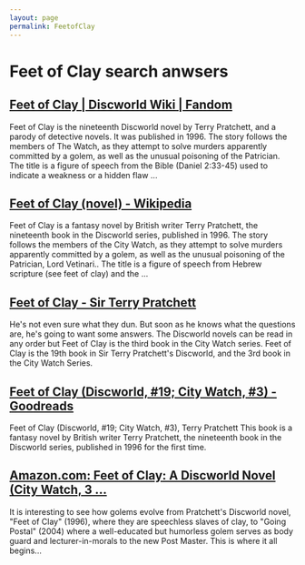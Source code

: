 ```yaml
---
layout: page
permalink: FeetofClay
---
```


# Feet of Clay search anwsers

## [Feet of Clay | Discworld Wiki | Fandom](https://discworld.fandom.com/wiki/Feet_of_Clay)

Feet of Clay is the nineteenth Discworld novel by Terry Pratchett, and a parody of detective novels. It was published in 1996. The story follows the members of The Watch, as they attempt to solve murders apparently committed by a golem, as well as the unusual poisoning of the Patrician. The title is a figure of speech from the Bible (Daniel 2:33-45) used to indicate a weakness or a hidden flaw ...

## [Feet of Clay (novel) - Wikipedia](https://en.wikipedia.org/wiki/Feet_of_Clay_(novel))

Feet of Clay is a fantasy novel by British writer Terry Pratchett, the nineteenth book in the Discworld series, published in 1996. The story follows the members of the City Watch, as they attempt to solve murders apparently committed by a golem, as well as the unusual poisoning of the Patrician, Lord Vetinari.. The title is a figure of speech from Hebrew scripture (see feet of clay) and the ...

## [Feet of Clay - Sir Terry Pratchett](https://www.terrypratchettbooks.com/books/feet-of-clay/)

He's not even sure what they dun. But soon as he knows what the questions are, he's going to want some answers. The Discworld novels can be read in any order but Feet of Clay is the third book in the City Watch series. Feet of Clay is the 19th book in Sir Terry Pratchett's Discworld, and the 3rd book in the City Watch Series.

## [Feet of Clay (Discworld, #19; City Watch, #3) - Goodreads](https://www.goodreads.com/book/show/34527.Feet_of_Clay)

Feet of Clay (Discworld, #19; City Watch, #3), Terry Pratchett This book is a fantasy novel by British writer Terry Pratchett, the nineteenth book in the Discworld series, published in 1996 for the first time.

## [Amazon.com: Feet of Clay: A Discworld Novel (City Watch, 3 ...](https://www.amazon.com/Feet-Clay-Discworld-Novel-Watch/dp/0063373858)

It is interesting to see how golems evolve from Pratchett's Discworld novel, "Feet of Clay" (1996), where they are speechless slaves of clay, to "Going Postal" (2004) where a well-educated but humorless golem serves as body guard and lecturer-in-morals to the new Post Master. This is where it all begins...
